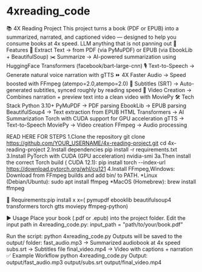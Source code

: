# 4xreading_code
📚 4X Reading Project  This project turns a book (PDF or EPUB) into a summarized, narrated, and captioned video — designed to help you consume books at 4x speed.
LLM anything that is not panning out
🚀 Features
📖 Extract Text → from PDF (via PyMuPDF) or EPUB (via EbookLib + BeautifulSoup)
✂️ Summarize → AI-powered summarization using HuggingFace Transformers (facebook/bart-large-cnn)
🎙 Text-to-Speech → Generate natural voice narration with gTTS
⏩ 4X Faster Audio → Speed boosted with FFmpeg (atempo=2.0,atempo=2.0)
📝 Subtitles (SRT) → Auto-generated subtitles, synced roughly by reading speed
🎥 Video Creation → Combines narration + preview text into a clean video with MoviePy
🛠️ Tech Stack
Python 3.10+
PyMuPDF → PDF parsing
EbookLib → EPUB parsing
BeautifulSoup4 → Text extraction from EPUB HTML
Transformers → AI Summarization
Torch with CUDA support for GPU acceleration
gTTS → Text-to-Speech
MoviePy → Video creation
FFmpeg → Audio processing

READ HERE FOR STEPS
1.Clone the repository
git clone https://github.com/YOUR_USERNAME/4x-reading-project.git
cd 4x-reading-project
2.Install dependencies
pip install -r requirements.txt
3.Install PyTorch with CUDA (GPU acceleration)
nvidia-smi
3a.Then install the correct Torch build ( CUDA 12.1):
pip install torch --index-url https://download.pytorch.org/whl/cu121
4.Install FFmpeg,Windows: Download from FFmpeg builds and add bin/ to PATH.
*Linux (Debian/Ubuntu):
sudo apt install ffmpeg
*MacOS (Homebrew):
brew install ffmpeg

📂 Requirements:pip install x
x=(
pymupdf
ebooklib
beautifulsoup4
transformers
torch
gtts
moviepy
ffmpeg-python)

▶️ Usage
Place your book (.pdf or .epub) into the project folder.
Edit the input path in 4xreading_code.py:
input_path = "path/to/your/book.pdf"

Run the script:
python 4xreading_code.py
Outputs will be saved to the output/ folder:
fast_audio.mp3 → Summarized audiobook at 4x speed
subs.srt → Subtitles file
final_video.mp4 → Video with captions + narration
✅ Example Workflow
python 4xreading_code.py
Output:
output/fast_audio.mp3
output/subs.srt
output/final_video.mp4






